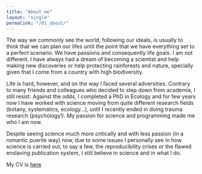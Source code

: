 ```yaml
---
title: "About me"
layout: "single"
permalink: "/01_about/"
---
```


The way we commonly see the world, following our ideals, is usually to think that we can plan our lifes until the point that we have everything set to a perfect scenario. We have passions and consequently life goals. I am not different. I have always had a dream of becoming a scientist and help making new discoveries or help protecting rainforests and nature, specially given that I come from a country with high biodiversity. 

Life is hard, however, and on the way I faced several adversities. Contrary to many friends and colleagues who decided to step down from academia, I still resist. Against the odds, I completed a PhD in Ecology and for few years now I have worked with science moving from quite different research fields (botany, systematics, ecology…), until I recently ended in doing trauma research (psychology!). My passion for science and programming made me who I am now.

Despite seeing science much more critically and with less passion (in a romantic puerile way) now, due to some issues I personally see in how science is carried out, to say a few, the reproducibility crises or the flawed enslaving publication system, I still believe in science and in what I do.

My CV is [here](https://github.com/samuel-carleial/samuel-carleial.github.io/blob/master/assets/documents/cv_carleial_2019_1.nophoto.pdf)
